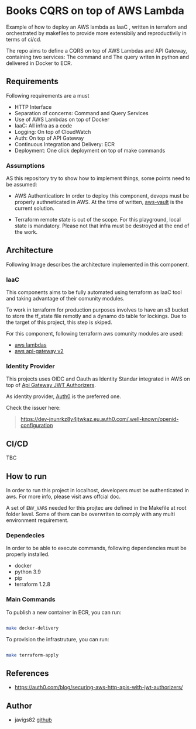 # Books CQRS on top of AWS Lambda

Example of how to deploy an AWS lambda as IaaC , written in terrafom and orchestrated by makefiles to provide more extensibily and reproductivily in terms of ci/cd.

The repo aims to define a CQRS on top of AWS Lambdas and API Gateway, containing
two services: The command and The query writen in python and delivered in Docker to ECR.

## Requirements

Following requirements are a must
 - HTTP Interface
 - Separation of concerns: Command and Query Services
 - Use of AWS Lambdas on top of Docker
 - IaaC: All infra as a code
 - Logging: On top of CloudWatch
 - Auth: On top of API Gateway
 - Continuous Integration and Delivery: ECR
 - Deployment: One click deployment on top of make commands


### Assumptions

AS this repository try to show how to implement things, some points need
to be assumed:

  - AWS Authentication: In order to deploy this component, devops must be properly authneticated in AWS. At the time of written, [aws-vault](https://github.com/99designs/aws-vault) is the current solution.

  - Terraform remote state is out of the scope. For this playground, local state is mandatory. Please not that infra must be destroyed at the end of the work.


## Architecture

Following Image describes the architecture implemented in this component.


### IaaC

This components aims to be fully automated using terraform as IaaC tool and taking advantage of their comunity modules.

To work in terraform for production purposes involves to have an s3 bucket to store the tf_state file remotly and a dynamo db table for lockings. Due to the target of this project, this step is skiped.

For this component, following terraform aws comunity modules are used:
 - [aws lambdas](https://registry.terraform.io/modules/terraform-aws-modules/lambda/aws/latest)
 - [aws api-gateway v2](https://registry.terraform.io/modules/terraform-aws-modules/apigateway-v2/aws/latest)

### Identity Provider

This projects uses OIDC and Oauth as Identity Standar integrated in AWS on top
of [Api Gateway JWT Authorizers](https://docs.aws.amazon.com/apigateway/latest/developerguide/http-api-jwt-authorizer.html). 

As identity provider, [Auth0](https://auth0.com/) is the preferred one.

Check the issuer here:

> https://dev-jnunrkz8y4jtwkaz.eu.auth0.com/.well-known/openid-configuration

## CI/CD

TBC

## How to run

In order to run this project in localhost, developers must be authenticated in aws.
For more info, please visit aws offcial doc.

A set of `ENV_VARS` needed for this projtec are defined in the Makefile at root folder level.
Some of them can be overwriten to comply with any multi environment requirement.

### Dependecies
In order to be able to execute commands, following dependencies must be properly installed.

 - docker
 - python 3.9
 - pip
 - terraform 1.2.8
    
### Main Commands

To publish a new container in ECR, you can run:

```bash

make docker-delivery

```

To provision the infrastruture, you can run:

```bash

make terraform-apply

```

## References

 - https://auth0.com/blog/securing-aws-http-apis-with-jwt-authorizers/

## Author

* javigs82 [github](https://github.com/javigs82/)
